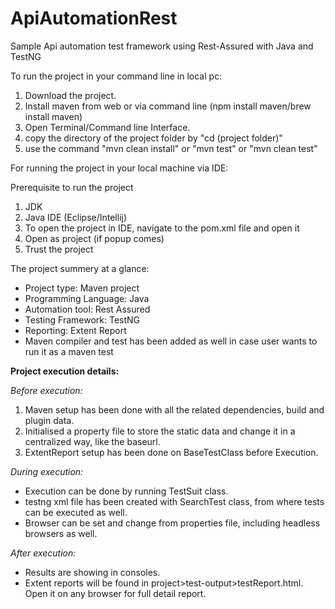# ApiAutomationRest
Sample Api automation test framework using Rest-Assured with Java and TestNG


To run the project in your command line in local pc:
1. Download the project.
2. Install maven from web or via command line (npm install maven/brew install maven)
3. Open Terminal/Command line Interface.
4. copy the directory of the project folder by "cd (project folder)"
5. use the command "mvn clean install" or "mvn test" or "mvn clean test"


For running the project in your local machine via IDE:

Prerequisite to run the project
1. JDK
2. Java IDE (Eclipse/Intellij)
3. To open the project in IDE, navigate to the pom.xml file and open it
4. Open as project (if popup comes)
5. Trust the project


The project summery at a glance:

- Project type: Maven project
- Programming Language: Java
- Automation tool: Rest Assured
- Testing Framework: TestNG 
- Reporting: Extent Report
- Maven compiler and test has been added as well in case user wants to run it as a maven test


**Project execution details:**

_Before execution:_
1. Maven setup has been done with all the related dependencies, build and plugin data.
2. Initialised a property file to store the static data and change it in a centralized way, like the baseurl.
3. ExtentReport setup has been done on BaseTestClass before Execution.


_During execution:_
- Execution can be done by running TestSuit class.
- testng xml file has been created with SearchTest class, from where tests can be executed as well.
- Browser can be set and change from properties file, including headless browsers as well.

_After execution:_
- Results are showing in consoles.
- Extent reports will be found in project>test-output>testReport.html. Open it on any browser for full detail report.

